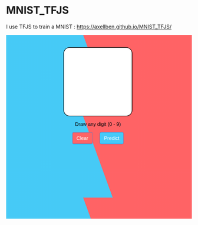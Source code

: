 # MNIST_TFJS
I use TFJS to train a MNIST : https://axellben.github.io/MNIST_TFJS/

![](assets/digit.gif)
